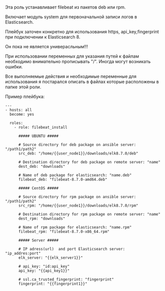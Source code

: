 Эта роль устанавливает filebeat из пакетов deb или rpm.

Включает модуль system для первоначальной записи логов в Elasticsearch.

Плейбук заточен конкретно для использования https, api_key,fingerprint 
при подключении к Elasticsearch 8.

Он пока не является универасльным!!!

При использовании переменных для указания путей к файлам необходимо 
внимательно прописывать "/". Иногда могут возникать ошибки.

Все выполняемые действия и необходимые переменные для использования я постарался описать в файлах которые расположены в папке этой роли.

Пример плейбука:

	---
	- hosts: all
	  become: yes

	  roles:
	    - role: filebeat_install

	      ##### UBUNTU #####

	      # Source directory for deb package on ansible server: "/path1/path2"
	      src_deb: "/home/{{user_node1}}/downloads/elk8.7.0/deb"

	      # Destination directory for deb package on remote server: "name"
	      dest_deb: "downloads"

	      # Name of deb package for elasticsearch: "name.deb"
	      filebeat_deb: "filebeat-8.7.0-amd64.deb"

	      ##### CentOS #####

	      # Source directory for rpm package on ansible server: "/path1/path2"
	      src_rpm: "/home/{{user_node1}}/downloads/elk8.7.0/rpm"

	      # Destination directory for rpm package on remote server: "name"
	      dest_rpm: "downloads"

	      # Name of rpm package for elasticsearch: "name.rpm"
	      filebeat_rpm: "filebeat-8.7.0-x86_64.rpm"

	      ##### Server #####

	      # IP adress(url)  and port Elasticsearch server: "ip_addres:port"
	      elk_server: "{{elk_server1}}"

	      # api_key: "id:api_key"
	      api_key: "{{api_key1}}"

	      # ssl.ca_trusted_fingerprint: "fingerprint" 
	      fingerprint: "{{fingerprint1}}"

